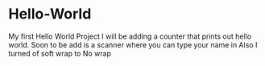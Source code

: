 # Hello-World
My first Hello World Project
I will be adding a counter that prints out hello world.
Soon to be add is a scanner where you can type your name in
Also I turned of soft wrap to No wrap
